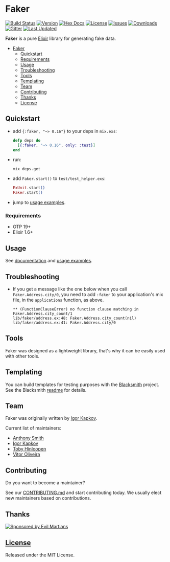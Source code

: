 # Faker

[![Build Status](https://img.shields.io/travis/elixirs/faker.svg?style=flat-square)](https://travis-ci.org/elixirs/faker)
[![Version](https://img.shields.io/hexpm/v/faker.svg?style=flat-square)](https://hex.pm/packages/faker)
[![Hex Docs](https://img.shields.io/badge/hex-docs-lightgreen.svg)](https://hexdocs.pm/faker/)
[![License](https://img.shields.io/hexpm/l/faker.svg?style=flat-square)](https://github.com/elixirs/faker/blob/master/LICENSE)
[![Issues](https://img.shields.io/github/issues/elixirs/faker.svg?style=flat-square)](https://github.com/elixirs/faker/issues)
[![Downloads](https://img.shields.io/hexpm/dt/faker.svg?style=flat-square)](https://hex.pm/packages/faker)
[![Gitter](https://img.shields.io/gitter/room/nwjs/nw.js.svg?style=flat-square)](https://gitter.im/igas/faker)
[![Last Updated](https://img.shields.io/github/last-commit/elixirs/faker.svg)](https://github.com/elixirs/faker/commits/master)

**Faker** is a pure [Elixir](http://elixir-lang.org/) library for generating
fake data.

- [Faker](#faker)
  - [Quickstart](#quickstart)
  - [Requirements](#requirements)
  - [Usage](#usage)
  - [Troubleshooting](#troubleshooting)
  - [Tools](#tools)
  - [Templating](#contributing)
  - [Team](#team)
  - [Contributing](#contributing)
  - [Thanks](#thanks)
  - [License](#license)

## Quickstart

* add `{:faker, "~> 0.16"}` to your deps in `mix.exs`:

    ```elixir
    defp deps do
      [{:faker, "~> 0.16", only: :test}]
    end
    ```

* run:

    ```
    mix deps.get
    ```

* add `Faker.start()` to `test/test_helper.exs`:

    ```elixir
    ExUnit.start()
    Faker.start()
    ```

* jump to [usage examples](#usage).

### Requirements

* OTP 19+
* Elixir 1.6+

## Usage

See [documentation](http://hexdocs.pm/faker/) and [usage examples](https://github.com/elixirs/faker/blob/master/USAGE.md).

## Troubleshooting

* If you get a message like the one below when you call `Faker.Address.city/0`,
you need to add `:faker` to your application's mix file, in the `applications`
function, as above.

    ```
    ** (FunctionClauseError) no function clause matching in Faker.Address.city_count/1
    lib/faker/address.ex:48: Faker.Address.city_count(nil)
    lib/faker/address.ex:41: Faker.Address.city/0
    ```

## Tools

Faker was designed as a lightweight library, that's why it can be easily used
with other tools.

## Templating

You can build templates for testing purposes with the
[Blacksmith](https://github.com/batate/blacksmith) project. See the Blacksmith
[readme](https://github.com/batate/blacksmith#readme) for details.

## Team

Faker was originally written by [Igor Kapkov](https://igas.me).

Current list of maintainers:

* [Anthony Smith](https://github.com/anthonator)
* [Igor Kapkov](https://igas.me)
* [Toby Hinloopen](https://github.com/tobyhinloopen)
* [Vitor Oliveira](https://github.com/vbrazo)

## Contributing

Do you want to become a maintainer?

See our [CONTRIBUTING.md](https://github.com/elixirs/faker/blob/master/CONTRIBUTING.md) and start contributing today. We usually elect new maintainers based on contributions.

## Thanks

[![Sponsored by Evil Martians](https://evilmartians.com/badges/sponsored-by-evil-martians.svg)](https://evilmartians.com/)

## [License](https://github.com/elixirs/faker/blob/master/LICENSE)

Released under the MIT License.
